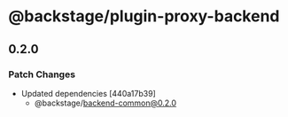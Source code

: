 # @backstage/plugin-proxy-backend

## 0.2.0
### Patch Changes

- Updated dependencies [440a17b39]
  - @backstage/backend-common@0.2.0
